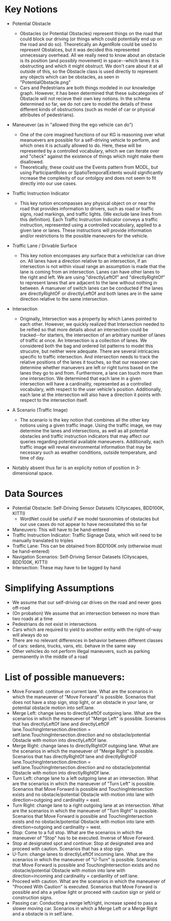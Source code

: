 # Key Notions
* Potential Obstacle
  * Obstacles (or Potential Obstacles) represent things on the road that could block our driving (or things which could potentially end up on the road and do so). Theoretically an AgentRole could be used to represent Obstalces, but it was decided this represented unnecessary overhead. All we really need to know about an obstacle is its position (and possibly movement) in space--which lanes it is obstructing and which it might obstruct. We don't care about it at all outside of this, so the Obstacle class is used directly to represent any objects which can be obstacles, as seen in "PotentialObstacle.png"
  * Cars and Pedestrians are both things modeled in our knowledge graph. However, it has been determined that these subcategories of Obstacle will not recieve their own key notions. In the schema determined so far, we do not care to model the details of these different kinds of obstructions (such as model of car or physical attributes of pedestrians).
* Maneuever (as in "allowed thing the ego vehicle can do")
  * One of the core imagined functions of our KG is reasoning over what meanuevers are possible for a self-driving vehicle to perform, and which ones it is actually allowed to do. Here, these will be represented by a controlled vocabulary, which we can iterate over and "check" against the existence of things which might make them disallowed. 
  * Theoretically, these could use the Events pattern from MODL, but using ParticipantRoles or SpatioTemporalExtents would significantly increase the complexity of our ontolgoy and does not seem to fit directly into our use cases.
* Traffic Instruction Indicator
  * This key notion encompasses any physical object on or near the road that provides information to drivers, such as road or traffic signs, road markings, and traffic lights. (We exclude lane lines from this definition). Each Traffic Instruction Indicator conveys a traffic instruction, represented using a controlled vocabulary, applied to a given lane or lanes. These instructions will provide information and/or restrictions to the possible maneuvers for the vehicle. 
* Traffic Lane / Drivable Surface
   * This key notion encompases any surface that a vehicle/car can drive on. All lanes have a direction relative to an intersection, if an intersection is not within visual range an assumption is made that the lane is coming from an intersection. Lanes can have other lanes to the right and left. We are using "directlyLeftOf" and "directlyRightOf" to represent lanes that are adjacent to the lane without nothing in between. A manuever of switch lanes can be conducted if the lanes are directlyRightOF or directlyLeftOf and both lanes are in the same direction relative to the same intersection.
* Intersection
  * Originally, Intersection was a property by which Lanes pointed to each other. However, we quickly realized that Intersection needed to be reified so that more details about an intersection could be tracked--for starters, the intersection of an arbitrary number of lanes of traffic at once. An Intersection is a collection of lanes. We considered both the bag and ordered list patterns to model this strucutre, but neither were adequate. There are several intricacies specific to traffic intersection. And intersection needs to track the relative positions of the lanes it touches, so that our reasoner can determine whether manuevers are left or right turns based on the lanes they go to and from. Furthermore, a lane can touch more than one intersection. We determined that each lane in a given intersection will have a cardinality, represented as a controlled vocabulary, with respect to the user vehicle's position. Additionally, each lane at the intersection will also have a direction it points with respect to the intersection itself.
* A Scenario (Traffic Image)
  * The scenario is the key notion that combines all the other key notions using a given traffic image. Using the traffic image, we may determine the lanes and intersections, as well as all potential obstacles and traffic instruction indicators that may affect our queries regarding potential available maneuevers. Additionally, each traffic image will reveal environmental information that may be necessary such as weather conditions, outside temperature, and time of day.


* Notably absent thus far is an explicity notion of position in 3-dimensional space.

# Data Sources
* Potential Obstacle: Self-Driving Sensor Datasets (Cityscapes, BDD100K, KITTI)
  * WordNet could be useful if we model taxonomies of obstacles but our use cases do not appear to have necessitated this so far
* Maneuvers: This will have to be hand-entered
* Traffic Instruction Indicator: Traffic Signage Data, which will need to be manually translated to triples
* Traffic Lane: This can be obtained from BDD100K only (otherwise must be hand-entered)
* Navigation Scenarios: Self-Driving Sensor Datasets (Cityscapes, BDD100K, KITTI)
* Intersection: These may have to be tagged by hand

# Simplifying Assumptions
* We assume that our self-driving car drives on the road and never goes off-road
* (On probation) We assume that an intersection between no more than two roads at a time
* Pedestrians do not exist in intersections
* Cars which are required to yield to another entity with the right-of-way will always do so
* There are no relevant differences in behavior between different classes of cars: sedans, trucks, vans, etc. behave in the same way
* Other vehicles do not perform illegal maneuvers, such as parking permanently in the middle of a road

# List of possible manuevers:
* Move Forward: continue on current lane. What are the scenarios in which the maneuever of "Move Forward" is possible. Scenarios that does not have a stop sign, stop light, or an obstacle in your lane, or potential obstacle motion into self.lane. 
* Merge Left: change lanes to directlyLeftOf outgoing lane.  What are the scenarios in which the maneuever of "Merge Left" is possible. Scenarios that has directlyLeftOf lane and directlyLeftOF lane.TouchingIntersection.direction = self.lane.TouchingIntersection.direction and no obstacle/potential Obstacle with motion into directlyLeftOf lane. 
* Merge Right: change lanes to directlyRightOf outgoing lane.  What are the scenarios in which the maneuever of "Merge Right" is possible. Scenarios that has directlyRightOf lane and directlyRightOF lane.TouchingIntersection.direction = self.lane.TouchingIntersection.direction and no obstacle/potential Obstacle with motion into directlyRightOf lane. 
* Turn Left: change lane to a left outgoing lane at an intersection.  What are the scenarios in which the maneuever of "Turn Left" is possible. Scenarios that Move Forward is possible and TouchingIntersection exists and no obstacle/potential Obstacle with motion into lane with direction=outgoing and cardinality = east. 
* Turn Right: change lane to a right outgoing lane at an intersection.  What are the scenarios in which the maneuever of "Turn Right" is possible. Scenarios that Move Forward is possible and TouchingIntersection exists and no obstacle/potential Obstacle with motion into lane with direction=outgoing and cardinality = west. 
* Stop: Come to a full stop.  What are the scenarios in which the maneuever of "Stop" has to be executed. Inverse of Move Forward.
* Stop at designated spot and continue: Stop at designated area and proceed with caution. Scenarios that has a stop sign.
* U-Turn: change lanes to directlyLeftOf incoming lane.   What are the scenarios in which the maneuever of "U-Turn" is possible. Scenarios that Move Forward is possible and TouchingIntersection exists and no obstacle/potential Obstacle with motion into lane with direction=incoming and cardinality = cardianlity of self.lane.
* Proceed with caution.   What are the scenarios in which the maneuever of "Proceed With Caution" is executed. Scenarios that Move Forward is possible and ahs a yellow light or proceed with caution sign or yield or construction signs.
* Passing car: Conducting a merge left/right, increase speed to pass a slower moving car. Scenarios in which a Merge Left or a Merge Right and a obstacle is in self.lane.
